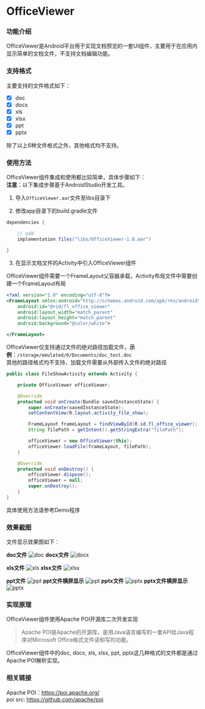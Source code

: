 # OfficeViewer

### 功能介绍
OfficeViewer是Android平台用于实现文档预览的一套UI组件，主要用于在应用内显示简单的文档文件，不支持文档编辑功能。

### 支持格式
主要支持的文件格式如下：
- [x] doc
- [x] docx
- [x] xls
- [x] xlsx
- [x] ppt
- [x] pptx

除了以上6种文件格式之外，其他格式均不支持。


### 使用方法
OfficeViewer组件集成和使用都比较简单，具体步骤如下：       
**注意**：以下集成步骤基于AndroidStudio开发工具。

1. 导入`OfficeViewer.aar`文件至libs目录下

2. 修改app目录下的build.gradle文件

```groovy
dependencies {

    // add
    implementation files("libs/OfficeViewer-1.0.aar")

}
```

3. 在显示文档文件的Activity中引入OfficeViewer组件

OfficeViewer组件需要一个FrameLayout父容器承载，Activity布局文件中需要创建一个FrameLayout布局

```xml
<?xml version="1.0" encoding="utf-8"?>
<FrameLayout xmlns:android="http://schemas.android.com/apk/res/android"
    android:id="@+id/fl_office_viewer"
    android:layout_width="match_parent"
    android:layout_height="match_parent"
    android:background="@color/white">

</FrameLayout>
```

OfficeViewer仅支持通过文件的绝对路径加载文件，**示例**：`/storage/emulated/0/Documents/doc_test.doc`        
其他的路径格式均不支持，加载文件需要从外部传入文件的绝对路径

```java
public class FileShowActivity extends Activity {

    private OfficeViewer officeViewer;

    @Override
    protected void onCreate(Bundle savedInstanceState) {
        super.onCreate(savedInstanceState);
        setContentView(R.layout.activity_file_show);

        FrameLayout frameLayout = findViewById(R.id.fl_office_viewer);
        String filePath = getIntent().getStringExtra("filePath");

        officeViewer = new OfficeViewer(this);
        officeViewer.loadFile(frameLayout, filePath);
    }

    @Override
    protected void onDestroy() {
        officeViewer.dispose();
        officeViewer = null;
        super.onDestroy();
    }
}
```

具体使用方法请参考Demo程序

### 效果截图
文件显示效果图如下：

**doc文件**
![doc](screenshots/doc.jpg)
**docx文件**
![docx](screenshots/docx.jpg)

**xls文件**
![xls](screenshots/xls.jpg)
**xlsx文件**
![xlsx](screenshots/xlsx.jpg)

**ppt文件**
![ppt](screenshots/ppt.jpg)
**ppt文件横屏显示**
![ppt](screenshots/ppt_landscape.jpg)
**pptx文件**
![pptx](screenshots/pptx.jpg)
**pptx文件横屏显示**
![pptx](screenshots/pptx_landscape.jpg)


### 实现原理
OfficeViewer组件使用Apache POI开源库二次开发实现

>  Apache POI是Apache的开源库，是用Java语言编写的一套API给Java程序对Microsoft Office格式文件读和写的功能。

OfficeViewer组件中的doc, docx, xls, xlsx, ppt, pptx这几种格式的文件都是通过Apache POI解析实现。


### 相关链接      
Apache POI：<https://poi.apache.org/>      
poi src: <https://github.com/apache/poi>      